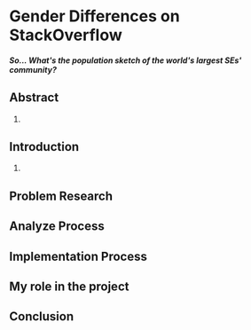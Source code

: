 # Gender Differences on StackOverflow

##### *So... What's the population sketch of the world's largest SEs' community?*

## Abstract
1. 
## Introduction
1. 
## Problem Research
## Analyze Process
## Implementation Process
## My role in the project
## Conclusion
